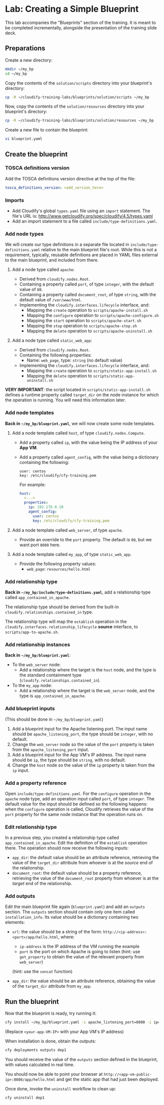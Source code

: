 # Lab: Creating a Simple Blueprint

This lab accompanies the "Blueprints" section of the training. It is meant to be completed incrementally, alongside the
presentation of the training slide deck.

## Preparations

Create a new directory:

```bash
mkdir ~/my_bp
cd ~/my_bp
```

Copy the contents of the `solution/scripts` directory into your blueprint's directory:

```bash
cp -R ~/cloudify-training-labs/blueprints/solution/scripts ~/my_bp
```

Now, copy the contents of the `solution/resources` directory into your blueprint's directory:

```bash
cp -R ~/cloudify-training-labs/blueprints/solution/resources ~/my_bp
```

Create a new file to contain the blueprint:

```bash
vi blueprint.yaml
```

## Create the blueprint

### TOSCA definitions version

Add the TOSCA definitions version directive at the top of the file:

```yaml
tosca_definitions_version: <add_version_here>
```

### Imports

* Add Cloudify's global `types.yaml` file using an `import` statement. The file's URL is: http://www.getcloudify.org/spec/cloudify/4.5/types.yaml
* Add an import statement to a file called `include/type-definitions.yaml`.

### Add node types

We will create our type definitions in a separate file located in `include/type-definitions.yaml` relative to the
main blueprint file's root. While this is not a requirement, typically, reusable definitions are placed in YAML files
external to the main blueprint, and included from there.

1.  Add a node type called `apache`:
    * Derived from `cloudify.nodes.Root`.
    * Containing a property called `port`, of type `integer`, with the default value of `80`.
    * Containing a property called `document_root`, of type `string`, with the default value of `/var/www/html`.
    * Implementing the `cloudify.interfaces.lifecycle` interface, and:
      * Mapping the `create` operation to `scripts/apache-install.sh`
      * Mapping the `configure` operation to `scripts/apache-configure.sh`
      * Mapping the `start` operation to `scripts/apache-start.sh`
      * Mapping the `stop` operation to `scripts/apache-stop.sh`
      * Mapping the `delete` operation to `scripts/apache-uninstall.sh`

2.  Add a node type called `static_web_app`:
    * Derived from `cloudify.nodes.Root`.
    * Containing the following properties:
        *   Name: `web_page`, type: `string` (no default value)
    * Implementing the `cloudify.interfaces.lifecycle` interface, and:
      * Mapping the `create` operation to `scripts/static-app-install.sh`
      * Mapping the `delete` operation to `scripts/static-app-uninstall.sh`

**VERY IMPORTANT**: the script located in `scripts/static-app-install.sh` defines a runtime property
called `target_dir` on the node instance for which the operation is running. You will need this information
later.

### Add node templates

**Back in `~/my_bp/blueprint.yaml`**, we will now create some node templates.

1.  Add a node template called `host`, of type `cloudify.nodes.Compute`.
    *   Add a property called `ip`, with the value being the IP address of your **App VM**.
    *   Add a property called `agent_config`, with the value being a dictionary containing the following:

        ```
        user: centos
        key: /etc/cloudify/cfy-training.pem
        ```

        For example:

        ```yaml
        host:
          <...>
          properties:
            ip: 192.178.0.10
            agent_config:
              user: centos
              key: /etc/cloudify/cfy-training.pem
        ```

2.  Add a node template called `web_server`, of type `apache`.
    *   Provide an override to the `port` property. The default is `80`, but we want port `8080` here.
3.  Add a node template called `my_app`, of type `static_web_app`.
    *   Provide the following property values:
        *   `web_page`: `resources/hello.html`

### Add relationship type

**Back in `~/my_bp/include/type-definitions.yaml`**, add a relationship type called `app_contained_in_apache`.

The relationship type should be derived from the built-in `cloudify.relationships.contained_in` type.

The relationship type will map the `establish` operation in the `cloudify.interfaces.relationship_lifecycle`
**source** interface, to `scripts/app-to-apache.sh`.

### Add relationship instances

**Back in `~/my_bp/blueprint.yaml`**:

*   To the `web_server` node:
    * Add a relationship where the target is the `host` node, and the type is the standard containment type (`cloudify.relationships.contained_in`).
*   To the `my_app` node:
    * Add a relationship where the target is the `web_server` node, and the type is `app_contained_in_apache`.

### Add blueprint inputs

(This should be done in `~/my_bp/blueprint.yaml`)

1.  Add a blueprint input for the Apache listening port. The input name should be `apache_listening_port`, the type should be `integer`, with no default.
2.  Change the `web_server` node so the value of the `port` property is taken from the `apache_listening_port` input.
3.  Add a blueprint input for the App VM's IP address. The input name should be `ip`, the type should be `string`, with no default.
4.  Change the `host` node so the value of the `ip` property is taken from the `ip` input.

### Add a property reference

Open `include/type-definitions.yaml`. For the `configure` operation in the `apache` node type, add an operation input called `port`,
of type `integer`. The default value for the input should be defined so the following happens: when the `configure`
operation is called, Cloudify retrieves the value of the `port` property for the same node instance that the
operation runs on.

### Edit relationship type

In a previous step, you created a relationship type called `app_contained_in_apache`. Edit the definition of the
`establish` operation there. The operation should now receive the following inputs:
*   `app_dir`: the default value should be an attribute reference, retrieving the value of the `target_dir`
    attribute from whoever is at the *source* end of the relationship.
*   `document_root`: the default value should be a property reference, retrieving the value of the `document_root`
    property from whoever is at the *target* end of the relationship.

### Add outputs

Edit the main blueprint file again (`blueprint.yaml`) and add an `outputs` section. The `outputs` section should contain
only one item called `installation_info`. Its value should be a dictionary containing two elements:

* `url`: the value should be a string of the form: `http://<ip-address>:<port>/app/hello.html`, where:
    * `ip-address` is the IP address of the VM running the example
    * `port` is the port on which Apache is going to listen (hint: use `get_property` to obtain the value of the
      relevant property from `web_server`)

  (hint: use the `concat` function)
* `app_dir`: the value should be an attribute reference, obtaining the value of the `target_dir` attribute from `my_app`.

## Run the blueprint

Now that the blueprint is ready, try running it:

```bash
cfy install ~/my_bp/blueprint.yaml -i apache_listening_port=8080 -i ip=<your-app-VM-public-IP> -b bp_test -d dep1
```

(Replace `<your-app-VM-IP>` with your App VM's IP address)

When installation is done, obtain the outputs:

```bash
cfy deployments outputs dep1
```

You should receive the value of the `outputs` section defined in the blueprint, with values calculated in
real time.

You should now be able to point your browser at `http://<app-vm-public-ip>:8080/app/hello.html` and get the static
app that had just been deployed.

Once done, invoke the `uninstall` workflow to clean up:

```bash
cfy uninstall dep1
```
